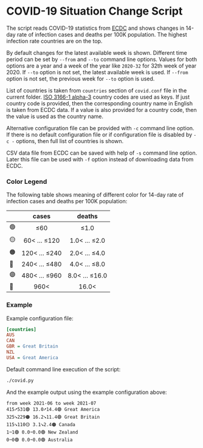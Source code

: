 # COVID-19 Situation Change Script

The script reads COVID-19 statistics from [ECDC](https://www.ecdc.europa.eu/en/geographical-distribution-2019-ncov-cases) and shows changes in 14-day rate of infection cases and deaths per 100K population. The highest infection rate countries are on the top.

By default changes for the latest available week is shown. Different time period can be set by `--from` and `--to` command line options. Values for both options are a year and a week of the year like `2020-32` for 32th week of year 2020. If `--to` option is not set, the latest available week is used. If `--from` option is not set, the previous week for `--to` option is used.

List of countries is taken from `countries` section of `covid.conf` file in the current folder. [ISO 3166-1 alpha-3](https://en.wikipedia.org/wiki/ISO_3166-1_alpha-3) country codes are used as keys. If just country code is provided, then the corresponding country name in English is taken from ECDC data. If a value is also provided for a country code, then the value is used as the country name.

Alternative configuration file can be provided with `-c` command line option. If there is no default configuration file or if configuration file is disabled by `-c -` options, then full list of countries is shown.

CSV data file from ECDC can be saved with help of `-s` command line option. Later this file can be used with `-f` option instead of downloading data from ECDC.

### Color Legend

The following table shows meaning of different color for 14-day rate of infection cases and deaths per 100K population:

|    |    cases    |     deaths    |
| -- | :---------: | :-----------: |
| 🟢 |        ≤60  |         ≤1.0  |
| 🟡 |  60< … ≤120 |  1.0< … ≤2.0  |
| 🟠 | 120< … ≤240 |  2.0< … ≤4.0  |
| 🔴 | 240< … ≤480 |  4.0< … ≤8.0  |
| 🟣 | 480< … ≤960 |  8.0< … ≤16.0 |
| 🔵 | 960<        | 16.0<         |

### Example

Example configuration file:

```ini
[countries]
AUS
CAN
GBR = Great Britain
NZL
USA = Great America
```

Default command line execution of the script:

```bash
./covid.py
```

And the example output using the example configuration above:

```
from week 2021-06 to week 2021-07
415➚531🟣 13.0➚14.4🟣 Great America
325➘229🟠 16.2➘11.4🟣 Great Britain
115➘110🟡 3.1➘2.4🟠 Canada
1➙1🟢 0.0➙0.0🟢 New Zealand
0➙0🟢 0.0➙0.0🟢 Australia
```